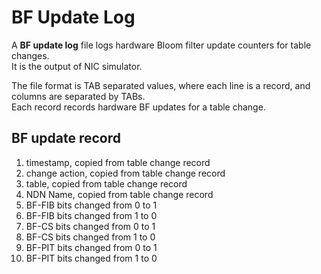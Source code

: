 # BF Update Log

A **BF update log** file logs hardware Bloom filter update counters for table changes.  
It is the output of NIC simulator.

The file format is TAB separated values, where each line is a record, and columns are separated by TABs.  
Each record records hardware BF updates for a table change.

## BF update record

1.  timestamp, copied from table change record
2.  change action, copied from table change record
3.  table, copied from table change record
4.  NDN Name, copied from table change record
5.  BF-FIB bits changed from 0 to 1
6.  BF-FIB bits changed from 1 to 0
7.  BF-CS bits changed from 0 to 1
8.  BF-CS bits changed from 1 to 0
9.  BF-PIT bits changed from 0 to 1
10. BF-PIT bits changed from 1 to 0

